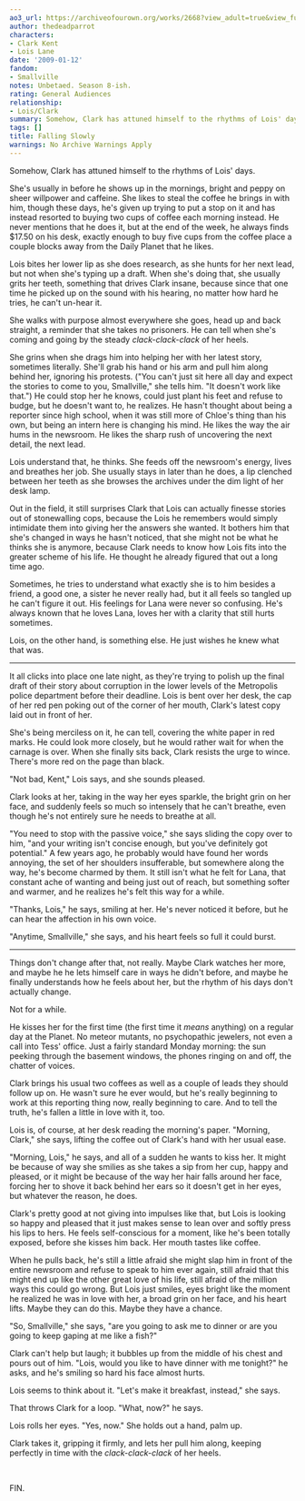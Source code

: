 ```yaml
---
ao3_url: https://archiveofourown.org/works/2668?view_adult=true&view_full_work=true
author: thedeadparrot
characters:
- Clark Kent
- Lois Lane
date: '2009-01-12'
fandom:
- Smallville
notes: Unbetaed. Season 8-ish.
rating: General Audiences
relationship:
- Lois/Clark
summary: Somehow, Clark has attuned himself to the rhythms of Lois' days.
tags: []
title: Falling Slowly
warnings: No Archive Warnings Apply
---
```


Somehow, Clark has attuned himself to the rhythms of Lois' days.

She's usually in before he shows up in the mornings, bright and peppy on sheer willpower and caffeine. She likes to steal the coffee he brings in with him, though these days, he's given up trying to put a stop on it and has instead resorted to buying two cups of coffee each morning instead. He never mentions that he does it, but at the end of the week, he always finds $17.50 on his desk, exactly enough to buy five cups from the coffee place a couple blocks away from the Daily Planet that he likes.

Lois bites her lower lip as she does research, as she hunts for her next lead, but not when she's typing up a draft. When she's doing that, she usually grits her teeth, something that drives Clark insane, because since that one time he picked up on the sound with his hearing, no matter how hard he tries, he can't un-hear it.

She walks with purpose almost everywhere she goes, head up and back straight, a reminder that she takes no prisoners. He can tell when she's coming and going by the steady *clack-clack-clack* of her heels.

She grins when she drags him into helping her with her latest story, sometimes literally. She'll grab his hand or his arm and pull him along behind her, ignoring his protests. ("You can't just sit here all day and expect the stories to come to you, Smallville," she tells him. "It doesn't work like that.") He could stop her he knows, could just plant his feet and refuse to budge, but he doesn't want to, he realizes. He hasn't thought about being a reporter since high school, when it was still more of Chloe's thing than his own, but being an intern here is changing his mind. He likes the way the air hums in the newsroom. He likes the sharp rush of uncovering the next detail, the next lead.

Lois understand that, he thinks. She feeds off the newsroom's energy, lives and breathes her job. She usually stays in later than he does, a lip clenched between her teeth as she browses the archives under the dim light of her desk lamp.

Out in the field, it still surprises Clark that Lois can actually finesse stories out of stonewalling cops, because the Lois he remembers would simply intimidate them into giving her the answers she wanted. It bothers him that she's changed in ways he hasn't noticed, that she might not be what he thinks she is anymore, because Clark needs to know how Lois fits into the greater scheme of his life. He thought he already figured that out a long time ago.

Sometimes, he tries to understand what exactly she is to him besides a friend, a good one, a sister he never really had, but it all feels so tangled up he can't figure it out. His feelings for Lana were never so confusing. He's always known that he loves Lana, loves her with a clarity that still hurts sometimes.

Lois, on the other hand, is something else. He just wishes he knew what that was.



---

It all clicks into place one late night, as they're trying to polish up the final draft of their story about corruption in the lower levels of the Metropolis police department before their deadline. Lois is bent over her desk, the cap of her red pen poking out of the corner of her mouth, Clark's latest copy laid out in front of her.

She's being merciless on it, he can tell, covering the white paper in red marks. He could look more closely, but he would rather wait for when the carnage is over. When she finally sits back, Clark resists the urge to wince. There's more red on the page than black.

"Not bad, Kent," Lois says, and she sounds pleased.

Clark looks at her, taking in the way her eyes sparkle, the bright grin on her face, and suddenly feels so much so intensely that he can't breathe, even though he's not entirely sure he needs to breathe at all.

"You need to stop with the passive voice," she says sliding the copy over to him, "and your writing isn't concise enough, but you've definitely got potential." A few years ago, he probably would have found her words annoying, the set of her shoulders insufferable, but somewhere along the way, he's become charmed by them. It still isn't what he felt for Lana, that constant ache of wanting and being just out of reach, but something softer and warmer, and he realizes he's felt this way for a while.

"Thanks, Lois," he says, smiling at her. He's never noticed it before, but he can hear the affection in his own voice.

"Anytime, Smallville," she says, and his heart feels so full it could burst.



---

Things don't change after that, not really. Maybe Clark watches her more, and maybe he he lets himself care in ways he didn't before, and maybe he finally understands how he feels about her, but the rhythm of his days don't actually change.

Not for a while.

He kisses her for the first time (the first time it *means* anything) on a regular day at the Planet. No meteor mutants, no psychopathic jewelers, not even a call into Tess' office. Just a fairly standard Monday morning: the sun peeking through the basement windows, the phones ringing on and off, the chatter of voices.

Clark brings his usual two coffees as well as a couple of leads they should follow up on. He wasn't sure he ever would, but he's really beginning to work at this reporting thing now, really beginning to care. And to tell the truth, he's fallen a little in love with it, too.

Lois is, of course, at her desk reading the morning's paper. "Morning, Clark," she says, lifting the coffee out of Clark's hand with her usual ease.

"Morning, Lois," he says, and all of a sudden he wants to kiss her. It might be because of way she smilies as she takes a sip from her cup, happy and pleased, or it might be because of the way her hair falls around her face, forcing her to shove it back behind her ears so it doesn't get in her eyes, but whatever the reason, he does.

Clark's pretty good at not giving into impulses like that, but Lois is looking so happy and pleased that it just makes sense to lean over and softly press his lips to hers. He feels self-conscious for a moment, like he's been totally exposed, before she kisses him back. Her mouth tastes like coffee.

When he pulls back, he's still a little afraid she might slap him in front of the entire newsroom and refuse to speak to him ever again, still afraid that this might end up like the other great love of his life, still afraid of the million ways this could go wrong. But Lois just smiles, eyes bright like the moment he realized he was in love with her, a broad grin on her face, and his heart lifts. Maybe they can do this. Maybe they have a chance.

"So, Smallville," she says, "are you going to ask me to dinner or are you going to keep gaping at me like a fish?"

Clark can't help but laugh; it bubbles up from the middle of his chest and pours out of him. "Lois, would you like to have dinner with me tonight?" he asks, and he's smiling so hard his face almost hurts.

Lois seems to think about it. "Let's make it breakfast, instead," she says.

That throws Clark for a loop. "What, now?" he says.

Lois rolls her eyes. "Yes, now." She holds out a hand, palm up.

Clark takes it, gripping it firmly, and lets her pull him along, keeping perfectly in time with the *clack-clack-clack* of her heels.

 

FIN.